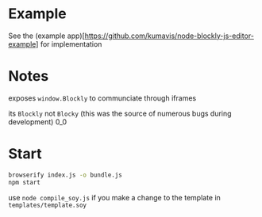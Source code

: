 Example
=======

See the (example app)[https://github.com/kumavis/node-blockly-js-editor-example] for implementation


Notes
=====

exposes `window.Blockly` to communciate through iframes

its `Blockly` not `Blocky` (this was the source of numerous bugs during development) 0_0


Start
=====
```bash
browserify index.js -o bundle.js
npm start
```

use `node compile_soy.js` if you make a change to the template in `templates/template.soy`